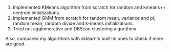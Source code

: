 1. Implemented KMeans algorithm from scratch for random and kmeans++ centroid initializations. 
2. Implemented GMM from scratch for random mean, variance and pi; random mean; random divide and k-means initializations.
3. Tried out agglomerative and DBScan clustering algorithms.

Also, compared my algorithms with sklearn's built-in ones to check if mine are good.